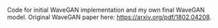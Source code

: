Code for initial WaveGAN implementation and my own final WaveGAN model. Original WaveGAN paper here: https://arxiv.org/pdf/1802.04208.

